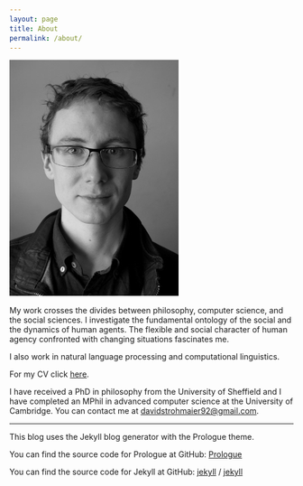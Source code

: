 ```yaml
---
layout: page
title: About
permalink: /about/
---
```


<img src="assets/images/small_me.jpg" alt="picture of David Strohmaier" />

My work crosses the divides between philosophy, computer science, and the social sciences. I investigate the fundamental ontology of the social and the dynamics of human agents. The flexible and social character of human agency confronted with changing situations fascinates me. 

I also work in natural language processing and computational linguistics.

For my CV click [here](assets/pdf/cv_strohmaier.pdf).

I have received a PhD in philosophy from the University of Sheffield and I have completed an MPhil in advanced computer science at the University of Cambridge. You can contact me at davidstrohmaier92@gmail.com.


---

This blog uses the Jekyll blog generator with the Prologue theme.

You can find the source code for Prologue at GitHub:
[Prologue](https://github.com/chrisbobbe/jekyll-theme-prologue)

You can find the source code for Jekyll at GitHub:
[jekyll][jekyll-organization] /
[jekyll](https://github.com/jekyll/jekyll)


[jekyll-organization]: https://github.com/jekyll
